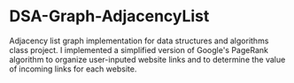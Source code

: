 # DSA-Graph-AdjacencyList
Adjacency list graph implementation for data structures and algorithms class project. I implemented a simplified version of Google's PageRank algorithm to organize user-inputed website links and to determine the value of incoming links for each website. 
